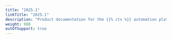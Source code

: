 ```yaml
---
title: "2025.1"
linkTitle: "2025.1"
description: "Product documentation for the {{% ctx %}} automation platform, including guides, tutorials and reference documentation."
weight: 988
outOfSupport: true
---
```

